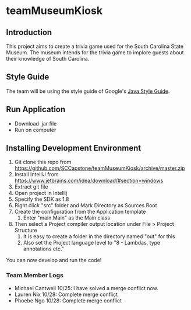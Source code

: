 # teamMuseumKiosk  
## Introduction  
This project aims to create a trivia game used for the South Carolina State Museum. The museum intends for the trivia game to implore guests about their knowledge of South Carolina.  

## Style Guide  
The team will be using the style guide of Google's <a href="google.github.io/styleguide/javaguide.html"> Java Style Guide</a>. 

## Run Application
* Download .jar file
* Run on computer

## Installing Development Environment  
1. Git clone this repo from https://github.com/SCCapstone/teamMuseumKiosk/archive/master.zip 
1. Install IntelliJ from https://www.jetbrains.com/idea/download/#section=windows 
1. Extract git file
1. Open project in Intellij
1. Specify the SDK as 1.8
1. Right click "src" folder and Mark Directory as Sources Root
1. Create the configuration from the Application template 
   1. Enter "main.Main" as the Main class
1. Then select a Project compiler output location under File > Project Structure
   1. It is easy to create a folder in the directory named "out" for this
   1. Also set the Project language level to "8 - Lambdas, type annotations etc."  

You can now develop and run the code!  

### Team Member Logs  
- Michael Cantwell 10/25: I have solved a merge conflict now.
- Lauren Nix 10/28: Complete merge conflict 
- Phoebe Ngo 10/28: Complete merge conflict
